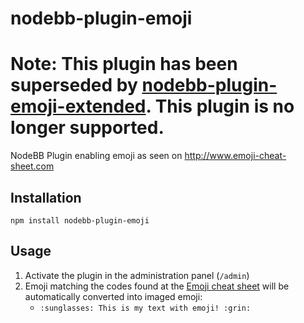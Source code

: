 nodebb-plugin-emoji
===================

# Note: This plugin has been superseded by [nodebb-plugin-emoji-extended](https://github.com/frissdiegurke/nodebb-plugin-emoji-extended). This plugin is no longer supported.

NodeBB Plugin enabling emoji as seen on http://www.emoji-cheat-sheet.com


## Installation

    npm install nodebb-plugin-emoji


## Usage

1. Activate the plugin in the administration panel (`/admin`)
1. Emoji matching the codes found at the [Emoji cheat sheet](http://www.emoji-cheat-sheet.com) will be automatically converted into imaged emoji:
    * `:sunglasses: This is my text with emoji! :grin:`